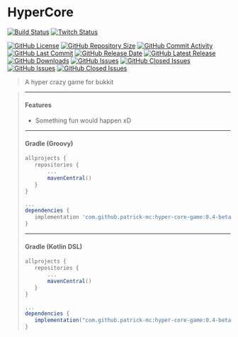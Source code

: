 # HyperCore

[![Build Status](https://travis-ci.org/patrick-mc/hyper-core-game.svg?branch=master)](https://travis-ci.com/patrick-mc/hyper-core-game)
[![Twitch Status](https://img.shields.io/twitch/status/patrickkr)](https://twitch.tv/patrickkr)

[![GitHub License](https://img.shields.io/github/license/patrick-mc/hyper-core-game)](https://github.com/patrick-mc/hyper-core-game/blob/master/LICENSE)
[![GitHub Repository Size](https://img.shields.io/github/repo-size/patrick-mc/hyper-core-game)](https://github.com/patrick-mc/hyper-core-game)
[![GitHub Commit Activity](https://img.shields.io/github/commit-activity/w/patrick-mc/hyper-core-game)](https://github.com/patrick-mc/hyper-core-game/commits)
[![GitHub Last Commit](https://img.shields.io/github/last-commit/patrick-mc/hyper-core-game)](https://github.com/patrick-mc/hyper-core-game/commits)
[![GitHub Release Date](https://img.shields.io/github/release-date/patrick-mc/hyper-core-game)](https://github.com/patrick-mc/hyper-core-game/releases)
[![GitHub Latest Release](https://img.shields.io/github/v/release/patrick-mc/hyper-core-game)](https://github.com/patrick-mc/hyper-core-game/releases)
[![GitHub Downloads](https://img.shields.io/github/downloads/patrick-mc/hyper-core-game/total)](https://github.com/patrick-mc/hyper-core-game/releases)
[![GitHub Issues](https://img.shields.io/github/issues-raw/patrick-mc/hyper-core-game)](https://github.com/patrick-mc/hyper-core-game/issues?q=is%3Aissue+is%3Aopen)
[![GitHub Closed Issues](https://img.shields.io/github/issues-closed-raw/patrick-mc/hyper-core-game)](https://github.com/patrick-mc/hyper-core-game/issues?q=is%3Aissue+is%3Aclosed)
[![GitHub Issues](https://img.shields.io/github/issues-pr-raw/patrick-mc/hyper-core-game)](https://github.com/patrick-mc/hyper-core-game/pulls?q=is%3Apr+is%3Aopen)
[![GitHub Closed Issues](https://img.shields.io/github/issues-pr-closed-raw/patrick-mc/hyper-core-game)](https://github.com/patrick-mc/hyper-core-game/pulls?q=is%3Apr+is%3Aclosed)

> A hyper crazy game for bukkit

> ---
> #### Features
> - Something fun would happen xD
> ---
> #### Gradle (Groovy)
>```groovy
>allprojects {
>    repositories {
>        ...
>        mavenCentral()
>    }
>}
>
>...
>dependencies {
>    implementation 'com.github.patrick-mc:hyper-core-game:0.4-beta'
>}
>```
> ---
> #### Gradle (Kotlin DSL)
>```groovy
>allprojects {
>    repositories {
>        ...
>        mavenCentral()
>    }
>}
>
>...
>dependencies {
>    implementation("com.github.patrick-mc:hyper-core-game:0.4-beta")
>}
>```
